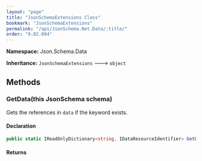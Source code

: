 ```yaml
---
layout: "page"
title: "JsonSchemaExtensions Class"
bookmark: "JsonSchemaExtensions"
permalink: "/api/JsonSchema.Net.Data/:title/"
order: "9.02.004"
---
```

**Namespace:** Json.Schema.Data

**Inheritance:**
`JsonSchemaExtensions`
 🡒 
`object`



## Methods

### GetData(this JsonSchema schema)

Gets the references in `data` if the keyword exists.

#### Declaration

```c#
public static IReadOnlyDictionary<string, IDataResourceIdentifier> GetData(this JsonSchema schema)
```


#### Returns



